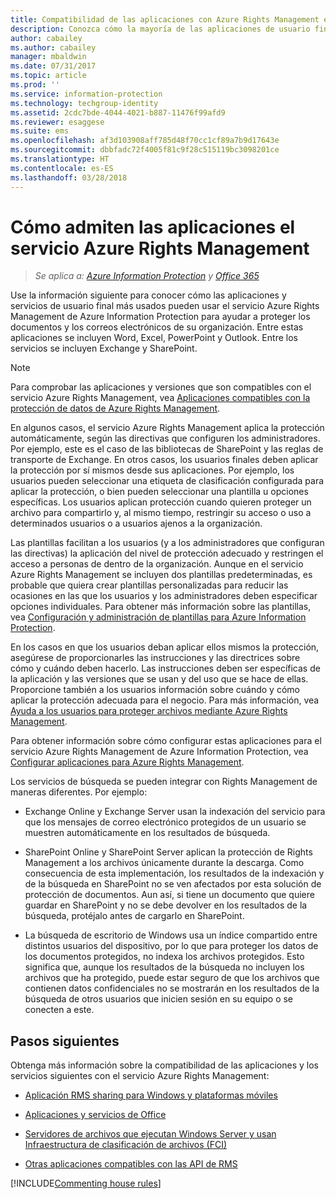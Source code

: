 ```yaml
---
title: Compatibilidad de las aplicaciones con Azure Rights Management en AIP
description: Conozca cómo la mayoría de las aplicaciones de usuario final (como las aplicaciones de Office, Word, Excel, PowerPoint y Outlook) y los servicios (como Exchange y SharePoint) más usados pueden utilizar el servicio Azure Rights Management de Azure Information Protection para ayudar a proteger los documentos y correos electrónicos de su organización.
author: cabailey
ms.author: cabailey
manager: mbaldwin
ms.date: 07/31/2017
ms.topic: article
ms.prod: ''
ms.service: information-protection
ms.technology: techgroup-identity
ms.assetid: 2cdc7bde-4044-4021-b887-11476f99afd9
ms.reviewer: esaggese
ms.suite: ems
ms.openlocfilehash: af3d103908aff785d48f70cc1cf89a7b9d17643e
ms.sourcegitcommit: dbbfadc72f4005f81c9f28c515119bc3098201ce
ms.translationtype: HT
ms.contentlocale: es-ES
ms.lasthandoff: 03/28/2018
---
```

# <a name="how-applications-support-the-azure-rights-management-service"></a>Cómo admiten las aplicaciones el servicio Azure Rights Management

>*Se aplica a: [Azure Information Protection](https://azure.microsoft.com/pricing/details/information-protection) y [Office 365](http://download.microsoft.com/download/E/C/F/ECF42E71-4EC0-48FF-AA00-577AC14D5B5C/Azure_Information_Protection_licensing_datasheet_EN-US.pdf)*

Use la información siguiente para conocer cómo las aplicaciones y servicios de usuario final más usados pueden usar el servicio Azure Rights Management de Azure Information Protection para ayudar a proteger los documentos y los correos electrónicos de su organización. Entre estas aplicaciones se incluyen Word, Excel, PowerPoint y Outlook. Entre los servicios se incluyen Exchange y SharePoint.

> [!NOTE]
> Para comprobar las aplicaciones y versiones que son compatibles con el servicio Azure Rights Management, vea [Aplicaciones compatibles con la protección de datos de Azure Rights Management](../get-started/requirements-applications.md).

En algunos casos, el servicio Azure Rights Management aplica la protección automáticamente, según las directivas que configuren los administradores. Por ejemplo, este es el caso de las bibliotecas de SharePoint y las reglas de transporte de Exchange. En otros casos, los usuarios finales deben aplicar la protección por sí mismos desde sus aplicaciones. Por ejemplo, los usuarios pueden seleccionar una etiqueta de clasificación configurada para aplicar la protección, o bien pueden seleccionar una plantilla u opciones específicas. Los usuarios aplican protección cuando quieren proteger un archivo para compartirlo y, al mismo tiempo, restringir su acceso o uso a determinados usuarios o a usuarios ajenos a la organización.

Las plantillas facilitan a los usuarios (y a los administradores que configuran las directivas) la aplicación del nivel de protección adecuado y restringen el acceso a personas de dentro de la organización. Aunque en el servicio Azure Rights Management se incluyen dos plantillas predeterminadas, es probable que quiera crear plantillas personalizadas para reducir las ocasiones en las que los usuarios y los administradores deben especificar opciones individuales. Para obtener más información sobre las plantillas, vea [Configuración y administración de plantillas para Azure Information Protection](../deploy-use/configure-policy-templates.md).

En los casos en que los usuarios deban aplicar ellos mismos la protección, asegúrese de proporcionarles las instrucciones y las directrices sobre cómo y cuándo deben hacerlo. Las instrucciones deben ser específicas de la aplicación y las versiones que se usan y del uso que se hace de ellas. Proporcione también a los usuarios información sobre cuándo y cómo aplicar la protección adecuada para el negocio. Para más información, vea [Ayuda a los usuarios para proteger archivos mediante Azure Rights Management](../deploy-use/help-users.md).

Para obtener información sobre cómo configurar estas aplicaciones para el servicio Azure Rights Management de Azure Information Protection, vea [Configurar aplicaciones para Azure Rights Management](../deploy-use/configure-applications.md).

Los servicios de búsqueda se pueden integrar con Rights Management de maneras diferentes. Por ejemplo: 

- Exchange Online y Exchange Server usan la indexación del servicio para que los mensajes de correo electrónico protegidos de un usuario se muestren automáticamente en los resultados de búsqueda. 

- SharePoint Online y SharePoint Server aplican la protección de Rights Management a los archivos únicamente durante la descarga. Como consecuencia de esta implementación, los resultados de la indexación y de la búsqueda en SharePoint no se ven afectados por esta solución de protección de documentos. Aun así, si tiene un documento que quiere guardar en SharePoint y no se debe devolver en los resultados de la búsqueda, protéjalo antes de cargarlo en SharePoint.

- La búsqueda de escritorio de Windows usa un índice compartido entre distintos usuarios del dispositivo, por lo que para proteger los datos de los documentos protegidos, no indexa los archivos protegidos. Esto significa que, aunque los resultados de la búsqueda no incluyen los archivos que ha protegido, puede estar seguro de que los archivos que contienen datos confidenciales no se mostrarán en los resultados de la búsqueda de otros usuarios que inicien sesión en su equipo o se conecten a este. 

## <a name="next-steps"></a>Pasos siguientes

Obtenga más información sobre la compatibilidad de las aplicaciones y los servicios siguientes con el servicio Azure Rights Management:

-   [Aplicación RMS sharing para Windows y plataformas móviles](sharing-app-support.md)

-   [Aplicaciones y servicios de Office](office-apps-services-support.md)

-   [Servidores de archivos que ejecutan Windows Server y usan Infraestructura de clasificación de archivos (FCI)](file-server-support.md)

-   [Otras aplicaciones compatibles con las API de RMS](api-support.md)

[!INCLUDE[Commenting house rules](../includes/houserules.md)]
